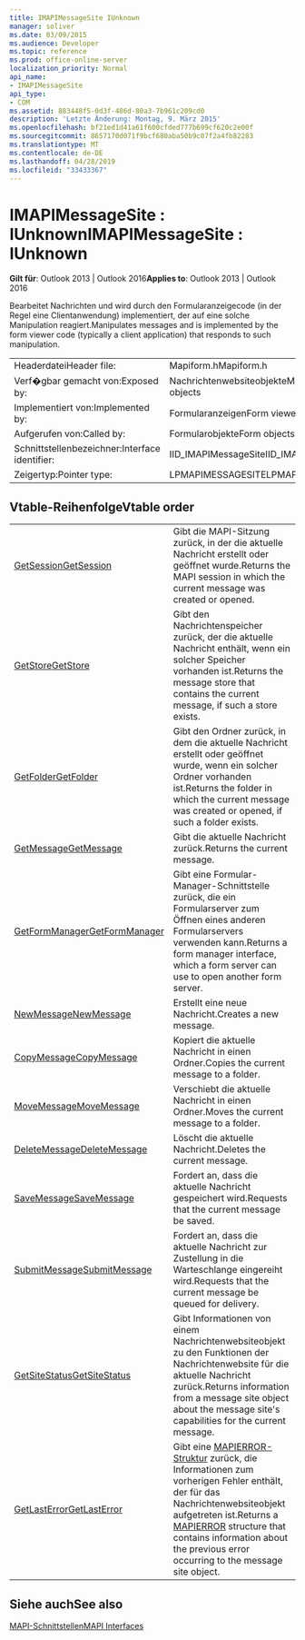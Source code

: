 ```yaml
---
title: IMAPIMessageSite IUnknown
manager: soliver
ms.date: 03/09/2015
ms.audience: Developer
ms.topic: reference
ms.prod: office-online-server
localization_priority: Normal
api_name:
- IMAPIMessageSite
api_type:
- COM
ms.assetid: 883448f5-0d3f-486d-80a3-7b961c209cd0
description: 'Letzte Änderung: Montag, 9. März 2015'
ms.openlocfilehash: bf21ed1d41a61f600cfded777b699cf620c2e00f
ms.sourcegitcommit: 8657170d071f9bcf680aba50b9c07f2a4fb82283
ms.translationtype: MT
ms.contentlocale: de-DE
ms.lasthandoff: 04/28/2019
ms.locfileid: "33433367"
---
```

# <a name="imapimessagesite--iunknown"></a><span data-ttu-id="359f2-103">IMAPIMessageSite : IUnknown</span><span class="sxs-lookup"><span data-stu-id="359f2-103">IMAPIMessageSite : IUnknown</span></span>

  
  
<span data-ttu-id="359f2-104">**Gilt für**: Outlook 2013 | Outlook 2016</span><span class="sxs-lookup"><span data-stu-id="359f2-104">**Applies to**: Outlook 2013 | Outlook 2016</span></span> 
  
<span data-ttu-id="359f2-105">Bearbeitet Nachrichten und wird durch den Formularanzeigecode (in der Regel eine Clientanwendung) implementiert, der auf eine solche Manipulation reagiert.</span><span class="sxs-lookup"><span data-stu-id="359f2-105">Manipulates messages and is implemented by the form viewer code (typically a client application) that responds to such manipulation.</span></span>
  
|||
|:-----|:-----|
|<span data-ttu-id="359f2-106">Headerdatei</span><span class="sxs-lookup"><span data-stu-id="359f2-106">Header file:</span></span>  <br/> |<span data-ttu-id="359f2-107">Mapiform.h</span><span class="sxs-lookup"><span data-stu-id="359f2-107">Mapiform.h</span></span>  <br/> |
|<span data-ttu-id="359f2-108">Verf�gbar gemacht von:</span><span class="sxs-lookup"><span data-stu-id="359f2-108">Exposed by:</span></span>  <br/> |<span data-ttu-id="359f2-109">Nachrichtenwebsiteobjekte</span><span class="sxs-lookup"><span data-stu-id="359f2-109">Message site objects</span></span>  <br/> |
|<span data-ttu-id="359f2-110">Implementiert von:</span><span class="sxs-lookup"><span data-stu-id="359f2-110">Implemented by:</span></span>  <br/> |<span data-ttu-id="359f2-111">Formularanzeigen</span><span class="sxs-lookup"><span data-stu-id="359f2-111">Form viewers</span></span>  <br/> |
|<span data-ttu-id="359f2-112">Aufgerufen von:</span><span class="sxs-lookup"><span data-stu-id="359f2-112">Called by:</span></span>  <br/> |<span data-ttu-id="359f2-113">Formularobjekte</span><span class="sxs-lookup"><span data-stu-id="359f2-113">Form objects</span></span>  <br/> |
|<span data-ttu-id="359f2-114">Schnittstellenbezeichner:</span><span class="sxs-lookup"><span data-stu-id="359f2-114">Interface identifier:</span></span>  <br/> |<span data-ttu-id="359f2-115">IID_IMAPIMessageSite</span><span class="sxs-lookup"><span data-stu-id="359f2-115">IID_IMAPIMessageSite</span></span>  <br/> |
|<span data-ttu-id="359f2-116">Zeigertyp:</span><span class="sxs-lookup"><span data-stu-id="359f2-116">Pointer type:</span></span>  <br/> |<span data-ttu-id="359f2-117">LPMAPIMESSAGESITE</span><span class="sxs-lookup"><span data-stu-id="359f2-117">LPMAPIMESSAGESITE</span></span>  <br/> |
   
## <a name="vtable-order"></a><span data-ttu-id="359f2-118">Vtable-Reihenfolge</span><span class="sxs-lookup"><span data-stu-id="359f2-118">Vtable order</span></span>

|||
|:-----|:-----|
|[<span data-ttu-id="359f2-119">GetSession</span><span class="sxs-lookup"><span data-stu-id="359f2-119">GetSession</span></span>](imapimessagesite-getsession.md) <br/> |<span data-ttu-id="359f2-120">Gibt die MAPI-Sitzung zurück, in der die aktuelle Nachricht erstellt oder geöffnet wurde.</span><span class="sxs-lookup"><span data-stu-id="359f2-120">Returns the MAPI session in which the current message was created or opened.</span></span>  <br/> |
|[<span data-ttu-id="359f2-121">GetStore</span><span class="sxs-lookup"><span data-stu-id="359f2-121">GetStore</span></span>](imapimessagesite-getstore.md) <br/> |<span data-ttu-id="359f2-122">Gibt den Nachrichtenspeicher zurück, der die aktuelle Nachricht enthält, wenn ein solcher Speicher vorhanden ist.</span><span class="sxs-lookup"><span data-stu-id="359f2-122">Returns the message store that contains the current message, if such a store exists.</span></span>  <br/> |
|[<span data-ttu-id="359f2-123">GetFolder</span><span class="sxs-lookup"><span data-stu-id="359f2-123">GetFolder</span></span>](imapimessagesite-getfolder.md) <br/> |<span data-ttu-id="359f2-124">Gibt den Ordner zurück, in dem die aktuelle Nachricht erstellt oder geöffnet wurde, wenn ein solcher Ordner vorhanden ist.</span><span class="sxs-lookup"><span data-stu-id="359f2-124">Returns the folder in which the current message was created or opened, if such a folder exists.</span></span>  <br/> |
|[<span data-ttu-id="359f2-125">GetMessage</span><span class="sxs-lookup"><span data-stu-id="359f2-125">GetMessage</span></span>](imapimessagesite-getmessage.md) <br/> |<span data-ttu-id="359f2-126">Gibt die aktuelle Nachricht zurück.</span><span class="sxs-lookup"><span data-stu-id="359f2-126">Returns the current message.</span></span>  <br/> |
|[<span data-ttu-id="359f2-127">GetFormManager</span><span class="sxs-lookup"><span data-stu-id="359f2-127">GetFormManager</span></span>](imapimessagesite-getformmanager.md) <br/> |<span data-ttu-id="359f2-128">Gibt eine Formular-Manager-Schnittstelle zurück, die ein Formularserver zum Öffnen eines anderen Formularservers verwenden kann.</span><span class="sxs-lookup"><span data-stu-id="359f2-128">Returns a form manager interface, which a form server can use to open another form server.</span></span>  <br/> |
|[<span data-ttu-id="359f2-129">NewMessage</span><span class="sxs-lookup"><span data-stu-id="359f2-129">NewMessage</span></span>](imapimessagesite-newmessage.md) <br/> |<span data-ttu-id="359f2-130">Erstellt eine neue Nachricht.</span><span class="sxs-lookup"><span data-stu-id="359f2-130">Creates a new message.</span></span>  <br/> |
|[<span data-ttu-id="359f2-131">CopyMessage</span><span class="sxs-lookup"><span data-stu-id="359f2-131">CopyMessage</span></span>](imapimessagesite-copymessage.md) <br/> |<span data-ttu-id="359f2-132">Kopiert die aktuelle Nachricht in einen Ordner.</span><span class="sxs-lookup"><span data-stu-id="359f2-132">Copies the current message to a folder.</span></span>  <br/> |
|[<span data-ttu-id="359f2-133">MoveMessage</span><span class="sxs-lookup"><span data-stu-id="359f2-133">MoveMessage</span></span>](imapimessagesite-movemessage.md) <br/> |<span data-ttu-id="359f2-134">Verschiebt die aktuelle Nachricht in einen Ordner.</span><span class="sxs-lookup"><span data-stu-id="359f2-134">Moves the current message to a folder.</span></span>  <br/> |
|[<span data-ttu-id="359f2-135">DeleteMessage</span><span class="sxs-lookup"><span data-stu-id="359f2-135">DeleteMessage</span></span>](imapimessagesite-deletemessage.md) <br/> |<span data-ttu-id="359f2-136">Löscht die aktuelle Nachricht.</span><span class="sxs-lookup"><span data-stu-id="359f2-136">Deletes the current message.</span></span>  <br/> |
|[<span data-ttu-id="359f2-137">SaveMessage</span><span class="sxs-lookup"><span data-stu-id="359f2-137">SaveMessage</span></span>](imapimessagesite-savemessage.md) <br/> |<span data-ttu-id="359f2-138">Fordert an, dass die aktuelle Nachricht gespeichert wird.</span><span class="sxs-lookup"><span data-stu-id="359f2-138">Requests that the current message be saved.</span></span>  <br/> |
|[<span data-ttu-id="359f2-139">SubmitMessage</span><span class="sxs-lookup"><span data-stu-id="359f2-139">SubmitMessage</span></span>](imapimessagesite-submitmessage.md) <br/> |<span data-ttu-id="359f2-140">Fordert an, dass die aktuelle Nachricht zur Zustellung in die Warteschlange eingereiht wird.</span><span class="sxs-lookup"><span data-stu-id="359f2-140">Requests that the current message be queued for delivery.</span></span>  <br/> |
|[<span data-ttu-id="359f2-141">GetSiteStatus</span><span class="sxs-lookup"><span data-stu-id="359f2-141">GetSiteStatus</span></span>](imapimessagesite-getsitestatus.md) <br/> |<span data-ttu-id="359f2-142">Gibt Informationen von einem Nachrichtenwebsiteobjekt zu den Funktionen der Nachrichtenwebsite für die aktuelle Nachricht zurück.</span><span class="sxs-lookup"><span data-stu-id="359f2-142">Returns information from a message site object about the message site's capabilities for the current message.</span></span>  <br/> |
|[<span data-ttu-id="359f2-143">GetLastError</span><span class="sxs-lookup"><span data-stu-id="359f2-143">GetLastError</span></span>](imapimessagesite-getlasterror.md) <br/> |<span data-ttu-id="359f2-144">Gibt eine [MAPIERROR-Struktur](mapierror.md) zurück, die Informationen zum vorherigen Fehler enthält, der für das Nachrichtenwebsiteobjekt aufgetreten ist.</span><span class="sxs-lookup"><span data-stu-id="359f2-144">Returns a [MAPIERROR](mapierror.md) structure that contains information about the previous error occurring to the message site object.</span></span>  <br/> |
   
## <a name="see-also"></a><span data-ttu-id="359f2-145">Siehe auch</span><span class="sxs-lookup"><span data-stu-id="359f2-145">See also</span></span>



[<span data-ttu-id="359f2-146">MAPI-Schnittstellen</span><span class="sxs-lookup"><span data-stu-id="359f2-146">MAPI Interfaces</span></span>](mapi-interfaces.md)

